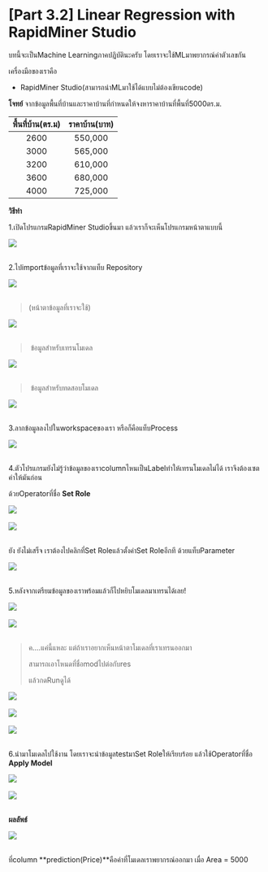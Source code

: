 # [Part 3.2] Linear Regression with RapidMiner Studio



บทนี้จะเป็นMachine Learningภาคปฎิบัตินะครับ โดยเราจะใช้MLมาพยากรณ์ค่าตัวเลขกัน

เครื่องมือของเราคือ

- RapidMiner Studio(สามารถนำMLมาใช้ได้แบบไม่ต้องเขียนcode)



**โจทย์** จากข้อมูลพื้นที่บ้านและราคาบ้านที่กำหนดให้จงหาราคาบ้านที่พื้นที่5000ตร.ม.



| พื้นที่บ้าน(ตร.ม) | ราคาบ้าน(บาท) |
| :----------: | :----------: |
|     2600     |   550,000    |
|     3000     |   565,000    |
|     3200     |   610,000    |
|     3600     |   680,000    |
|     4000     |   725,000    |



**วิธีทำ**

1.เปิดโปรแกรมRapidMiner Studioขึ้นมา แล้วเราก็จะเห็นโปรแกรมหน้าตาแบบนี้

<div class="img-caption">
    <img src="../img/content_images/32_linear_regression(rapid)/lr-rapid1.JPG"/><br><br>
</div>

2.ไปimportข้อมูลที่เราจะใช้จากแท็บ Repository

<div class="img-caption">
    <img src="../img/content_images/32_linear_regression(rapid)/lr-rapid2.JPG"/><br><br>
</div>

> (หน้าตาข้อมูลที่เราจะใช้)
>
<div class="img-caption">
    <img src="../img/content_images/32_linear_regression(rapid)/lr-rapid3.JPG"/><br><br>
</div>

>
> ​															  ข้อมูลสำหรับเทรนโมเดล
>

<div class="img-caption">
    <img src="../img/content_images/32_linear_regression(rapid)/lr-rapid4.JPG"/><br><br>
</div>

>
> ​															  ข้อมูลสำหรับทดสอบโมเดล

<div class="img-caption">
    <img src="../img/content_images/32_linear_regression(rapid)/lr-rapid5.JPG"/><br><br>
</div>



3.ลากข้อมูลลงไปในworkspaceของเรา หรือก็คือแท็บProcess

<div class="img-caption">
    <img src="../img/content_images/32_linear_regression(rapid)/lr-rapid6.JPG"/><br><br>
</div>



4.ตัวโปรแกรมยังไม่รู้ว่าข้อมูลของเราcolumnไหนเป็นLabelทำให้เทรนโมเดลไม่ได้ เราจึงต้องเซตค่าให้มันก่อน

ด้วยOperatorที่ชื่อ **Set Role**

<div class="img-caption">
    <img src="../img/content_images/32_linear_regression(rapid)/lr-rapid7.JPG"/><br><br>
</div>

<div class="img-caption">
    <img src="../img/content_images/32_linear_regression(rapid)/lr-rapid8.JPG"/><br><br>
</div>

ยัง ยังไม่เสร็จ เราต้องไปคลิกที่Set Roleแล้วตั้งค่าSet Roleอีกที ด้วยแท็บParameter

<div class="img-caption">
    <img src="../img/content_images/32_linear_regression(rapid)/lr-rapid9.JPG"/><br><br>
</div>



5.หลังจากเตรียมข้อมูลของเราพร้อมแล้วก็ไปหยิบโมเดลมาเทรนได้เลย!

<div class="img-caption">
    <img src="../img/content_images/32_linear_regression(rapid)/lr-rapid10.JPG"/><br><br>
</div>

<div class="img-caption">
    <img src="../img/content_images/32_linear_regression(rapid)/lr-rapid11.JPG"/><br><br>
</div>

> ค....แค่นี้แหละ แต่ถ้าเราอยากเห็นหน้าตาโมเดลที่เราเทรนออกมา 
>
> สามารถเอาโหนดที่ชื่อmodไปต่อกับres 
>
> แล้วกดRunดูได้

<div class="img-caption">
    <img src="../img/content_images/32_linear_regression(rapid)/lr-rapid12.JPG"/><br><br>
</div>

<div class="img-caption">
    <img src="../img/content_images/32_linear_regression(rapid)/lr-rapid13.JPG"/><br><br>
</div>



<div class="img-caption">
    <img src="../img/content_images/32_linear_regression(rapid)/lr-rapid14.JPG"/><br><br>
</div>



6.นำมาโมเดลไปใช้งาน โดยเราจะนำข้อมูลtestมาSet Roleให้เรียบร้อย แล้วใช้Operatorที่ชื่อ **Apply Model**

<div class="img-caption">
    <img src="../img/content_images/32_linear_regression(rapid)/lr-rapid15.JPG"/><br><br>
</div>



<div class="img-caption">
    <img src="../img/content_images/32_linear_regression(rapid)/lr-rapid16.JPG"/><br><br>
</div>



**ผลลัพธ์** 

<div class="img-caption">
    <img src="../img/content_images/32_linear_regression(rapid)/lr-rapid17.JPG"/><br><br>
</div>

ที่column **prediction(Price)**คือค่าที่โมเดลเราพยากรณ์ออกมา เมื่อ Area = 5000